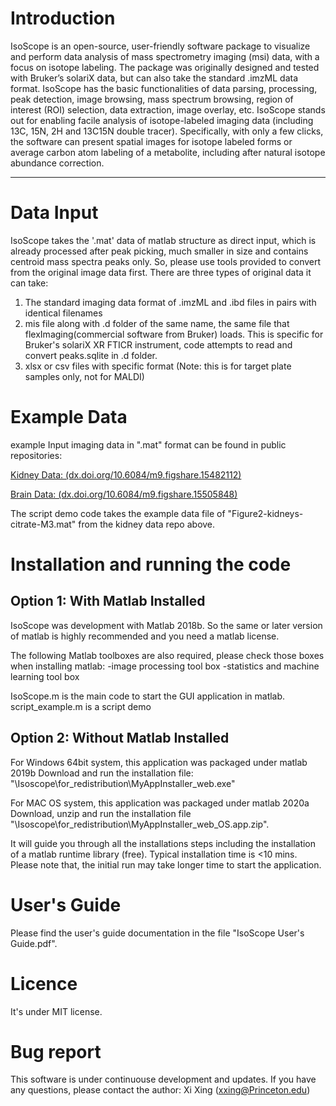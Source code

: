 # Introduction
IsoScope is an open-source, user-friendly software package to visualize and perform data analysis of mass spectrometry imaging (msi) data, with a focus on isotope labeling. The package was originally designed and tested with Bruker’s solariX data, but can also take the standard .imzML data format. IsoScope has the basic functionalities of data parsing, processing, peak detection, image browsing, mass spectrum browsing, region of interest (ROI) selection, data extraction, image overlay, etc. IsoScope stands out for enabling facile analysis of isotope-labeled imaging data (including 13C, 15N, 2H and 13C15N double tracer). Specifically, with only a few clicks, the software can present spatial images for isotope labeled forms or average carbon atom labeling of a metabolite, including after natural isotope abundance correction.

<hr>

# Data Input
IsoScope takes the '.mat' data of matlab structure as direct input, which is already processed after peak picking, much smaller in size and contains centroid mass spectra peaks only.  So, please use tools provided to convert from the original image data first. 
There are three types of original data it can take:
1. The standard imaging data format of .imzML and .ibd files in pairs with identical filenames
2. mis file along with .d folder of the same name, the same file that flexImaging(commercial software from Bruker) loads. This is specific for Bruker's solariX XR FTICR instrument, code attempts to read and convert peaks.sqlite in .d folder.
3. xlsx or csv files with specific format (Note: this is for target plate samples only, not for MALDI)  

# Example Data
example Input imaging data in ".mat" format can be found in public repositories:

[Kidney Data: (dx.doi.org/10.6084/m9.figshare.15482112)](http://dx.doi.org/10.6084/m9.figshare.15482112)

[Brain Data: (dx.doi.org/10.6084/m9.figshare.15505848)](http://dx.doi.org/10.6084/m9.figshare.15505848) 

The script demo code takes the example data file of "Figure2-kidneys-citrate-M3.mat" from the kidney data repo above.


# Installation and running the code
## Option 1: With Matlab Installed 
IsoScope was development with Matlab 2018b.  So the same or later version of matlab is highly recommended and you need a matlab license. 

The following Matlab toolboxes are also required, please check those boxes when installing matlab:
-image processing tool box
-statistics and machine learning tool box

IsoScope.m is the main code to start the GUI application in matlab.
script_example.m is a script demo 

## Option 2: Without Matlab Installed
For Windows 64bit system, this application was packaged under matlab 2019b
Download and run the installation file: "\Isoscope\for_redistribution\MyAppInstaller_web.exe"

For MAC OS system, this application was packaged under matlab 2020a
Download, unzip and run the installation file "\Isoscope\for_redistribution\MyAppInstaller_web_OS.app.zip". 

It will guide you through all the installations steps including the installation of a matlab runtime library (free). Typical installation time is <10 mins.
Please note that, the initial run may take longer time to start the application.

# User's Guide
Please find the user's guide documentation in the file "IsoScope User's Guide.pdf".

# Licence
It's under MIT license.

# Bug report
This software is under continuouse development and updates. If you have any questions, please contact the author: Xi Xing (xxing@Princeton.edu)





